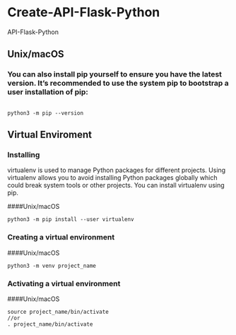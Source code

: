 # Create-API-Flask-Python
API-Flask-Python



## Unix/macOS
### You can also install pip yourself to ensure you have the latest version. It’s recommended to use the system pip to bootstrap a user installation of pip:

```python3 -m pip install --user --upgrade pip

python3 -m pip --version
```

## Virtual Enviroment
### Installing
virtualenv is used to manage Python packages for different projects. Using virtualenv allows you to avoid installing Python packages globally which could break system tools or other projects. You can install virtualenv using pip.


####Unix/macOS
```
python3 -m pip install --user virtualenv
```
### Creating a virtual environment

####Unix/macOS
```
python3 -m venv project_name
```


### Activating a virtual environment

####Unix/macOS
```
source project_name/bin/activate
//or
. project_name/bin/activate
```
```
